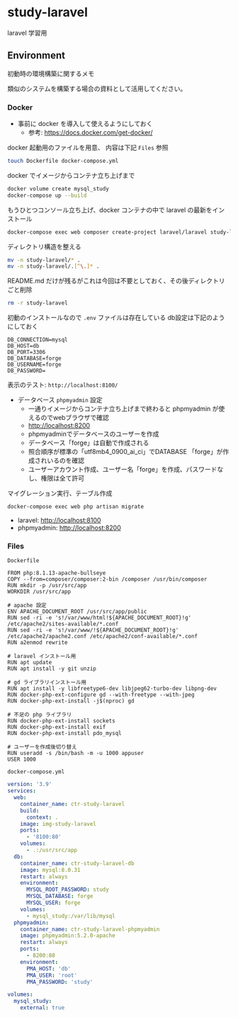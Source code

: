 # study-laravel

laravel 学習用

## Environment

初動時の環境構築に関するメモ

類似のシステムを構築する場合の資料として活用してください。

### Docker

- 事前に docker を導入して使えるようにしておく
  - 参考: <https://docs.docker.com/get-docker/>

docker 起動用のファイルを用意、 内容は下記 `Files` 参照

```bash
touch Dockerfile docker-compose.yml
```

docker でイメージからコンテナ立ち上げまで

```bash
docker volume create mysql_study
docker-compose up --build
```

もうひとつコンソール立ち上げ、docker コンテナの中で laravel の最新をインストール

```bash
docker-compose exec web composer create-project laravel/laravel study-laravel
```

ディレクトリ構造を整える

```bash
mv -n study-laravel/* .
mv -n study-laravel/.[^\.]* .
```

README.md だけが残るがこれは今回は不要としておく、その後ディレクトリごと削除

```bash
rm -r study-laravel
```

初動のインストールなので `.env` ファイルは存在している db設定は下記のようにしておく

```text
DB_CONNECTION=mysql
DB_HOST=db
DB_PORT=3306
DB_DATABASE=forge
DB_USERNAME=forge
DB_PASSWORD=
```

表示のテスト: `http://localhost:8100/`

- データベース `phpmyadmin` 設定
  - 一通りイメージからコンテナ立ち上げまで終わると phpmyadmin が使えるのでwebブラウザで確認
  - <http://localhost:8200>
  - phpmyadminでデータベースのユーザーを作成
  - データベース「forge」は自動で作成される
  - 照合順序が標準の「utf8mb4_0900_ai_ci」でDATABASE 「forge」が作成されいるのを確認
  - ユーザーアカウント作成、ユーザー名「forge」を作成、パスワードなし、権限は全て許可

マイグレーション実行、テーブル作成

```bash
docker-compose exec web php artisan migrate
```

- laravel: <http://localhost:8100>
- phpmyadmin: <http://localhost:8200>

### Files

`Dockerfile`

```docker
FROM php:8.1.13-apache-bullseye
COPY --from=composer/composer:2-bin /composer /usr/bin/composer
RUN mkdir -p /usr/src/app
WORKDIR /usr/src/app

# apache 設定
ENV APACHE_DOCUMENT_ROOT /usr/src/app/public
RUN sed -ri -e 's!/var/www/html!${APACHE_DOCUMENT_ROOT}!g' /etc/apache2/sites-available/*.conf
RUN sed -ri -e 's!/var/www/!${APACHE_DOCUMENT_ROOT}!g' /etc/apache2/apache2.conf /etc/apache2/conf-available/*.conf
RUN a2enmod rewrite

# laravel インストール用
RUN apt update
RUN apt install -y git unzip

# gd ライブラリインストール用
RUN apt install -y libfreetype6-dev libjpeg62-turbo-dev libpng-dev
RUN docker-php-ext-configure gd --with-freetype --with-jpeg
RUN docker-php-ext-install -j$(nproc) gd

# 不足の php ライブラリ
RUN docker-php-ext-install sockets
RUN docker-php-ext-install exif
RUN docker-php-ext-install pdo_mysql

# ユーザーを作成後切り替え
RUN useradd -s /bin/bash -m -u 1000 appuser
USER 1000
```

`docker-compose.yml`

```yml
version: '3.9'
services:
  web:
    container_name: ctr-study-laravel
    build:
      context: .
    image: img-study-laravel
    ports:
      - '8100:80'
    volumes:
      - .:/usr/src/app
  db:
    container_name: ctr-study-laravel-db
    image: mysql:8.0.31
    restart: always
    environment:
      MYSQL_ROOT_PASSWORD: study
      MYSQL_DATABASE: forge
      MYSQL_USER: forge
    volumes:
      - mysql_study:/var/lib/mysql
  phpmyadmin:
    container_name: ctr-study-laravel-phpmyadmin
    image: phpmyadmin:5.2.0-apache
    restart: always
    ports:
      - 8200:80
    environment:
      PMA_HOST: 'db'
      PMA_USER: 'root'
      PMA_PASSWORD: 'study'

volumes:
  mysql_study:
    external: true
```
